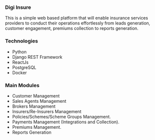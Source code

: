 ### Digi Insure
This is a simple web based platform that will enable insurance services providers to conduct their operations effortlessly from leads generation, customer engagement, premiums collection to reports generation. 

### Technologies
  - Python
  - Django REST Framework
  - ReactJs
  - PostgreSQL
  - Docker
    
### Main Modules
  - Customer Management
  - Sales Agents Management
  - Brokers Management
  - Insurers/Re-Insurers Management
  - Policies/Schemes/Scheme Groups Management.
  - Payments Management (Integrations and Collection).
  - Premiums Management.
  - Reports Generation
